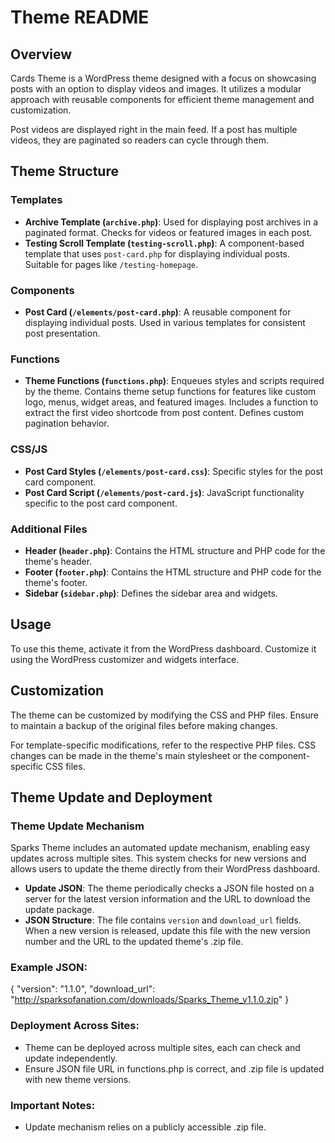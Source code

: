 # Theme README

## Overview
Cards  Theme is a WordPress theme designed with a focus on showcasing posts with an option to display videos and images. It utilizes a modular approach with reusable components for efficient theme management and customization.

Post videos are displayed right in the main feed. If a post has multiple videos, they are paginated so readers can cycle through them.

## Theme Structure

### Templates
- **Archive Template (`archive.php`)**: Used for displaying post archives in a paginated format. Checks for videos or featured images in each post.
- **Testing Scroll Template (`testing-scroll.php`)**: A component-based template that uses `post-card.php` for displaying individual posts. Suitable for pages like `/testing-homepage`.

### Components
- **Post Card (`/elements/post-card.php`)**: A reusable component for displaying individual posts. Used in various templates for consistent post presentation.

### Functions
- **Theme Functions (`functions.php`)**: Enqueues styles and scripts required by the theme. Contains theme setup functions for features like custom logo, menus, widget areas, and featured images. Includes a function to extract the first video shortcode from post content. Defines custom pagination behavior.

### CSS/JS
- **Post Card Styles (`/elements/post-card.css`)**: Specific styles for the post card component.
- **Post Card Script (`/elements/post-card.js`)**: JavaScript functionality specific to the post card component.

### Additional Files
- **Header (`header.php`)**: Contains the HTML structure and PHP code for the theme's header.
- **Footer (`footer.php`)**: Contains the HTML structure and PHP code for the theme's footer.
- **Sidebar (`sidebar.php`)**: Defines the sidebar area and widgets.

## Usage
To use this theme, activate it from the WordPress dashboard. Customize it using the WordPress customizer and widgets interface.

## Customization
The theme can be customized by modifying the CSS and PHP files. Ensure to maintain a backup of the original files before making changes. 

For template-specific modifications, refer to the respective PHP files. CSS changes can be made in the theme's main stylesheet or the component-specific CSS files.

## Theme Update and Deployment

### Theme Update Mechanism
Sparks Theme includes an automated update mechanism, enabling easy updates across multiple sites. This system checks for new versions and allows users to update the theme directly from their WordPress dashboard.

- **Update JSON**: The theme periodically checks a JSON file hosted on a server for the latest version information and the URL to download the update package.
- **JSON Structure**: The file contains `version` and `download_url` fields. When a new version is released, update this file with the new version number and the URL to the updated theme's .zip file.

### Example JSON:

{
    "version": "1.1.0",
    "download_url": "http://sparksofanation.com/downloads/Sparks_Theme_v1.1.0.zip"
}

### Deployment Across Sites:
- Theme can be deployed across multiple sites, each can check and update independently.
- Ensure JSON file URL in functions.php is correct, and .zip file is updated with new theme versions.

### Important Notes:
- Update mechanism relies on a publicly accessible .zip file. 
